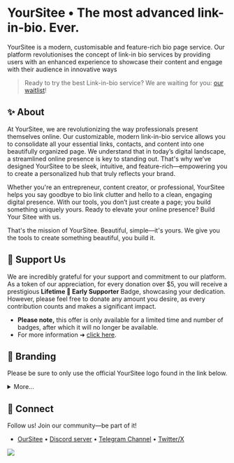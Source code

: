 # YourSitee  •  The most advanced link-in-bio. Ever.
YourSitee is a modern, customisable and feature-rich bio page service. Our platform revolutionises the concept of link-in bio services by providing users with an enhanced experience to showcase their content and engage with their audience in innovative ways
> Ready to try the best Link-in-bio service? We are waiting for you: [our waitlist](https://l.yoursit.ee/waitlist)! 

## ✨ About
At YourSitee, we are revolutionizing the way professionals present themselves online. Our customizable, modern link-in-bio service allows you to consolidate all your essential links, contacts, and content into one beautifully organized page. We understand that in today’s digital landscape, a streamlined online presence is key to standing out. That's why we’ve designed YourSitee to be sleek, intuitive, and feature-rich—empowering you to create a personalized hub that truly reflects your brand.

Whether you're an entrepreneur, content creator, or professional, YourSitee helps you say goodbye to bio link clutter and hello to a clean, engaging digital presence. With our tools, you don’t just create a page; you build something uniquely yours. Ready to elevate your online presence? Build Your Sitee with us.

That's the mission of YourSitee. Beautiful, simple—it's yours. We give you the tools to create something beautiful, you build it.

## 💙 Support Us 
We are incredibly grateful for your support and commitment to our platform. As a token of our appreciation, for every donation over $5, you will receive a prestigious **Lifetime 💙 Early Supporter** Badge, showcasing your dedication. However, please feel free to donate any amount you desire, as every contribution counts and makes a significant impact. 

* **Please note,** this offer is only available for a limited time and number of badges, after which it will no longer be available.
* For more information ➜ [click here](https://github.com/sponsors/yoursitee).

## 🎨 Branding
Please be sure to only use the official YourSitee logo found in the link below.

<details>
 <summary>More...</summary>
  
* After downloading, please refer to the `terms.txt` file and carefully read the terms and conditions.
* **We strongly recommend that you use the branding only as described.**
  * [Download](https://cdn.yoursit.ee/branding/yoursitee.zip)
  
</details>

## 🙌  Connect
Follow us! Join our community—be part of it!

* [OurSitee](https://yoursit.ee/yoursitee)  •  [Discord server](https://l.yoursit.ee/discord)  •  [Telegram Channel](https://l.yoursit.ee/telegram)  •  [Twitter/X](https://l.yoursit.ee/x)

  
![](https://komarev.com/ghpvc/?username=yoursitee&style=flat-square)

